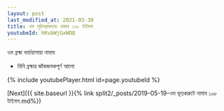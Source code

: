 ```yaml
---
layout: post
last_modified_at: 2021-03-30
title: ওম সূচিসরাভাষ্যে নামায ১০৮ টাইমস
youtubeId: hKvbWjGxWOQ
---
```

 
 
 ওম ব্রহ্মা ভার্চয়াসায়া নামায  
 
 -  যিনি ব্রহ্মার জাঁকজমকপূর্ণ আলো 
 
  
 
  
 
 
 
 
 
 


{% include youtubePlayer.html id=page.youtubeId %}
 
[Next]({{ site.baseurl }}{% link  split2/_posts/2019-05-19-ওম ভূতকরুটে নামায ১০৮ টাইমস.md%})
 
